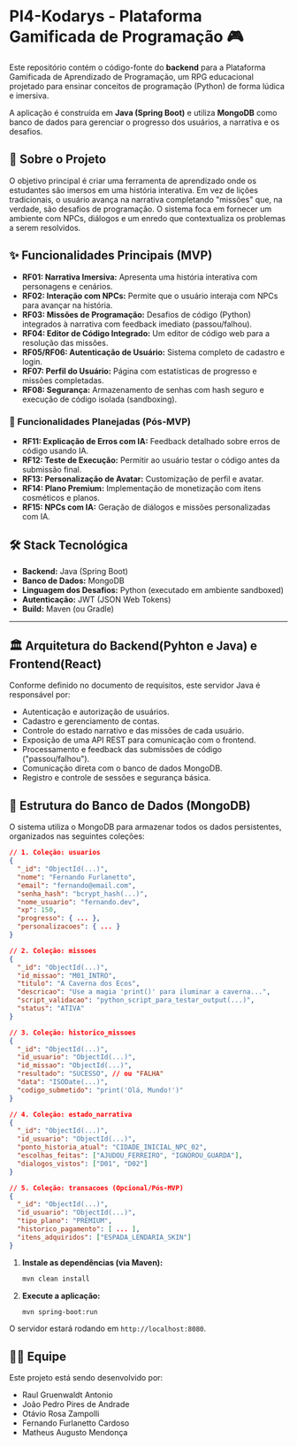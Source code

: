 # PI4-Kodarys - Plataforma Gamificada de Programação 🎮

Este repositório contém o código-fonte do **backend** para a Plataforma Gamificada de Aprendizado de Programação, um RPG educacional projetado para ensinar conceitos de programação (Python) de forma lúdica e imersiva.

A aplicação é construída em **Java (Spring Boot)** e utiliza **MongoDB** como banco de dados para gerenciar o progresso dos usuários, a narrativa e os desafios.

## 📖 Sobre o Projeto

O objetivo principal é criar uma ferramenta de aprendizado onde os estudantes são imersos em uma história interativa. Em vez de lições tradicionais, o usuário avança na narrativa completando "missões" que, na verdade, são desafios de programação. O sistema foca em fornecer um ambiente com NPCs, diálogos e um enredo que contextualiza os problemas a serem resolvidos.

## ✨ Funcionalidades Principais (MVP)

* **RF01: Narrativa Imersiva:** Apresenta uma história interativa com personagens e cenários.
* **RF02: Interação com NPCs:** Permite que o usuário interaja com NPCs para avançar na história.
* **RF03: Missões de Programação:** Desafios de código (Python) integrados à narrativa com feedback imediato (passou/falhou).
* **RF04: Editor de Código Integrado:** Um editor de código web para a resolução das missões.
* **RF05/RF06: Autenticação de Usuário:** Sistema completo de cadastro e login.
* **RF07: Perfil do Usuário:** Página com estatísticas de progresso e missões completadas.
* **RF08: Segurança:** Armazenamento de senhas com hash seguro e execução de código isolada (sandboxing).

### 🚀 Funcionalidades Planejadas (Pós-MVP)

* **RF11: Explicação de Erros com IA:** Feedback detalhado sobre erros de código usando IA.
* **RF12: Teste de Execução:** Permitir ao usuário testar o código antes da submissão final.
* **RF13: Personalização de Avatar:** Customização de perfil e avatar.
* **RF14: Plano Premium:** Implementação de monetização com itens cosméticos e planos.
* **RF15: NPCs com IA:** Geração de diálogos e missões personalizadas com IA.

## 🛠️ Stack Tecnológica

* **Backend:** Java (Spring Boot)
* **Banco de Dados:** MongoDB
* **Linguagem dos Desafios:** Python (executado em ambiente sandboxed)
* **Autenticação:** JWT (JSON Web Tokens)
* **Build:** Maven (ou Gradle)

---

## 🏛️ Arquitetura do Backend(Pyhton e Java) e Frontend(React)

Conforme definido no documento de requisitos, este servidor Java é responsável por:

* Autenticação e autorização de usuários.
* Cadastro e gerenciamento de contas.
* Controle do estado narrativo e das missões de cada usuário.
* Exposição de uma API REST para comunicação com o frontend.
* Processamento e feedback das submissões de código ("passou/falhou").
* Comunicação direta com o banco de dados MongoDB.
* Registro e controle de sessões e segurança básica.

## 🍃 Estrutura do Banco de Dados (MongoDB)

O sistema utiliza o MongoDB para armazenar todos os dados persistentes, organizados nas seguintes coleções:

```json
// 1. Coleção: usuarios
{
  "_id": "ObjectId(...)",
  "nome": "Fernando Furlanetto",
  "email": "fernando@email.com",
  "senha_hash": "bcrypt_hash(...)",
  "nome_usuario": "fernando.dev",
  "xp": 150,
  "progresso": { ... },
  "personalizacoes": { ... }
}

// 2. Coleção: missoes
{
  "_id": "ObjectId(...)",
  "id_missao": "M01_INTRO",
  "titulo": "A Caverna dos Ecos",
  "descricao": "Use a magia 'print()' para iluminar a caverna...",
  "script_validacao": "python_script_para_testar_output(...)",
  "status": "ATIVA"
}

// 3. Coleção: historico_missoes
{
  "_id": "ObjectId(...)",
  "id_usuario": "ObjectId(...)",
  "id_missao": "ObjectId(...)",
  "resultado": "SUCESSO", // ou "FALHA"
  "data": "ISODate(...)",
  "codigo_submetido": "print('Olá, Mundo!')"
}

// 4. Coleção: estado_narrativa
{
  "_id": "ObjectId(...)",
  "id_usuario": "ObjectId(...)",
  "ponto_historia_atual": "CIDADE_INICIAL_NPC_02",
  "escolhas_feitas": ["AJUDOU_FERREIRO", "IGNOROU_GUARDA"],
  "dialogos_vistos": ["D01", "D02"]
}

// 5. Coleção: transacoes (Opcional/Pós-MVP)
{
  "_id": "ObjectId(...)",
  "id_usuario": "ObjectId(...)",
  "tipo_plano": "PREMIUM",
  "historico_pagamento": [ ... ],
  "itens_adquiridos": ["ESPADA_LENDARIA_SKIN"]
}
````
1.  **Instale as dependências (via Maven):**
    ```bash
    mvn clean install
    ```

3.  **Execute a aplicação:**
    ```bash
    mvn spring-boot:run
    ```

O servidor estará rodando em `http://localhost:8080`.

## 🧑‍💻 Equipe

Este projeto está sendo desenvolvido por:

* Raul Gruenwaldt Antonio
* João Pedro Pires de Andrade
* Otávio Rosa Zampolli
* Fernando Furlanetto Cardoso
* Matheus Augusto Mendonça
